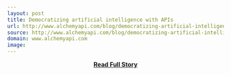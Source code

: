```yaml
---
layout: post
title: Democratizing artificial intelligence with APIs
url: http://www.alchemyapi.com/blog/democratizing-artificial-intelligence-apis/
source: http://www.alchemyapi.com/blog/democratizing-artificial-intelligence-apis/
domain: www.alchemyapi.com
image: 
---
```


<p></p>
<center><p><a href="http://www.alchemyapi.com/blog/democratizing-artificial-intelligence-apis/" style='padding:25px; font-sze:18px; font-weight: bold;'>Read Full Story</a></p></center>
